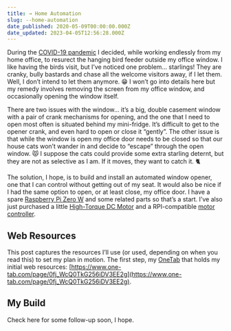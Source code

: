 ```yaml
---
title: → Home Automation
slug: --home-automation
date_published: 2020-05-09T00:00:00.000Z
date_updated: 2023-04-05T12:56:28.000Z
---
```


During the [COVID-19 pandemic](https://en.wikipedia.org/wiki/COVID-19_pandemic) I decided, while working endlessly from my home office, to resurect the hanging bird feeder outside my office window.  I like having the birds visit, but I’ve noticed one problem… starlings! They are cranky, bully bastards and chase all the welcome visitors away, if I let them. Well, I don’t intend to let them anymore. 😁 I won’t go into details here but my remedy involves removing the screen from my office window, and occasionally opening the window itself.

There are two issues with the window… it’s a big, double casement window with a pair of crank mechanisms for opening, and the one that I need to open most often is situated behind my mini-fridge. It’s difficult to get to the opener crank, and even hard to open or close it “gently”. The other issue is that while the window is open my office door needs to be closed so that our house cats won’t wander in and decide to “escape” through the open window. 😾 I suppose the cats could provide some extra starling deternt, but they are not as selective as I am. If it moves, they want to catch it. 🐈

The solution, I hope, is to build and install an automated window opener, one that I can control without getting out of my seat. It would also be nice if I had the same option to open, or at least close, my office door. I have a spare [Raspberry Pi Zero W](https://en.wikipedia.org/wiki/Raspberry_Pi) and some related parts so that’s a start. I’ve also just purchased a little [High-Torque DC Motor](https://www.amazon.com/gp/product/B07252J5GV/ref=ppx_yo_dt_b_asin_title_o02_s00?ie=UTF8&amp;psc=1) and a RPI-compatible [motor controller](https://www.amazon.com/gp/product/B01MQ2MZDV/ref=ppx_yo_dt_b_asin_title_o01_s00?ie=UTF8&amp;psc=1).

## Web Resources

This post captures the resources I’ll use (or used, depending on when you read this) to set my plan in motion. The first step, my [OneTab](https://www.one-tab.com/help) that holds my initial web resources: [https://www.one-tab.com/page/0fj_WcQ0TkG256iDV3EE2g](https://www.one-tab.com/page/0fj_WcQ0TkG256iDV3EE2g).

## My Build

Check here for some follow-up soon, I hope.
